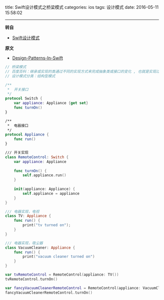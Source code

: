 title: Swift设计模式之桥梁模式
categories: ios
tags: 设计模式
date: 2016-05-11 15:58:02

---

<!--head-->

**转自**

* [Swift设计模式](http://qefee.com/tags/%E8%AE%BE%E8%AE%A1%E6%A8%A1%E5%BC%8F/)

**原文**

* [Design-Patterns-In-Swift](https://github.com/ochococo/Design-Patterns-In-Swift#behavioral)

```swift
// 桥梁模式
// 百度百科：继承或实现的类通过不同的实现方式来完成抽象类或接口的变化 , 也就是实现过程的变化 , 但可能会有这样的情况 , 抽象过程同样需要进行变化 , 也就是抽象类或者接口需要变化 , 这样就会造成原有的继承或实现关系复杂 , 关系混乱 .桥梁模式利用将抽象层和实现层进行解耦 , 使两者不再像继承或实现这样的较强的关系 , 从而使抽象和实现层更加独立的完成变化的过程 . 使系统更加清晰
// 设计模式分类：结构型模式

/**
 *  开关接口
 */
protocol Switch {
    var appliance: Appliance {get set}
    func turnOn()
}

/**
 *  电器接口
 */
protocol Appliance {
    func run()
}

/// 开关实现
class RemoteControl: Switch {
    var appliance: Appliance
    
    func turnOn() {
        self.appliance.run()
    }
    
    init(appliance: Appliance) {
        self.appliance = appliance
    }
}

/// 电器实现，电视
class TV: Appliance {
    func run() {
        print("tv turned on");
    }
}

/// 电器实现，吸尘器
class VacuumCleaner: Appliance {
    func run() {
        print("vacuum cleaner turned on")
    }
}

var tvRemoteControl = RemoteControl(appliance: TV())
tvRemoteControl.turnOn()

var fancyVacuumCleanerRemoteControl = RemoteControl(appliance: VacuumCleaner())
fancyVacuumCleanerRemoteControl.turnOn()
```



<!--more-->



<!--body-->
